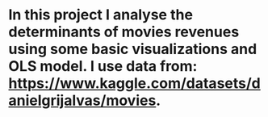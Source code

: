 # In this project I analyse the determinants of movies revenues using some basic visualizations and OLS model. I use data from: https://www.kaggle.com/datasets/danielgrijalvas/movies. 
